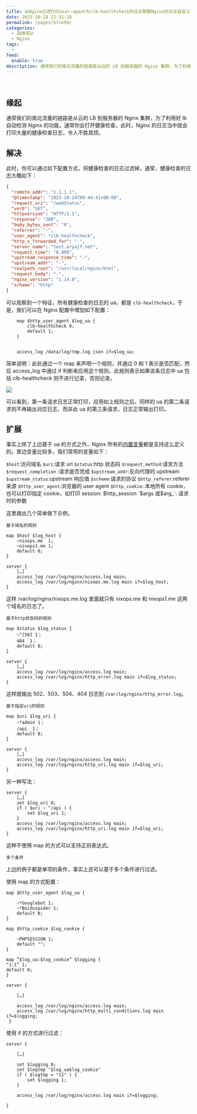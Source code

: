 ```yaml
---
title: 从Nginx过滤打印user-agent为clb-healthcheck的日志聊聊Nginx的日志自定义打印
date: 2023-10-28 22:31:18
permalink: /pages/5fce99/
categories:
  - 运维观止
  - Nginx
tags:
  -
feed:
  enable: true
description: 通常我们的南北流量的链路是从云的 LB 到服务器的 Nginx 集群，为了利用好 lb 自动检测 Nginx 的功能，通常你会打开健康检查，此时，Nginx 的日志当中就会打印大量的健康检查日志，令人不胜其烦。
---
```


<br><ArticleTopAd></ArticleTopAd>


## 缘起

通常我们的南北流量的链路是从云的 LB 到服务器的 Nginx 集群，为了利用好 lb 自动检测 Nginx 的功能，通常你会打开健康检查，此时，Nginx 的日志当中就会打印大量的健康检查日志，令人不胜其烦。

## 解决

此时，你可以通过如下配置方式，将健康检查的日志过滤掉，通常，健康检查的日志大概如下：

```json
{
  "remote_addr": "1.1.1.1",
  "@timestamp": "2023-10-24T09:44:41+08:00",
  "request_uri": "/webStatus",
  "verb": "GET",
  "httpversion": "HTTP/1.1",
  "response": "200",
  "body_bytes_sent": "0",
  "referrer": "-",
  "user_agent": "clb-healthcheck",
  "http_x_forwarded_for": "-",
  "server_name": "test.eryajf.net",
  "request_time": "0.000",
  "upstream_response_time": "-",
  "upstream_addr": "-",
  "realpath_root": "/usr/local/nginx/html",
  "request_body": "-",
  "nginx_version": "1.14.0",
  "scheme": "http"
}
```

可以观察到一个特征，所有健康检查的日志的 ua，都是 `clb-healthcheck`，于是，我们可以在 Nginx 配置中增加如下配置：

```nginx
    map $http_user_agent $log_ua {
        clb-healthcheck 0;
        default 1;
    }


    access_log /data/log/tmp.log json if=$log_ua;
```

简单说明：此处通过一个 map 来声明一个规则，并通过 0 和 1 表示是否匹配，然后 access_log 中通过 if 判断来应用这个规则。此规则表示如果该条日志中 ua 包括 clb-healthcheck 则不进行记录，否则记录。

![](https://t.eryajf.net/imgs/2023/10/1698503594038.png)

可以看到，第一条请求日志正常打印，应用如上规则之后，同样的 ua 的第二条请求则不再输出对应日志，而非此 ua 的第三条请求，日志正常输出打印。

## 扩展

事实上除了上边基于 ua 的方式之外，Nginx 所有的[内置变量](http://nginx.org/en/docs/varindex.html)都是支持这么定义的。里边变量比较多，我们常用的变量如下：

`$host`:访问域名
`$uri`:请求 uri
`$status`:http 状态码
`$request_method`:请求方法
`$request_completion` :请求是否完成
`$upstream_addr`:反向代理的 upstream
`$upstream_status`:upstream 响应值
`$scheme`:请求的协议
`$http_referer`:referer 来源
`$http_user_agent`:浏览器的 user agent
`$http_cookie`: 本地所有 cookie，也可以打印指定 cookie，如打印 session: $http_session
`$args 或$arg\_`: 请求时的参数

这里摘出几个简单做下示例。

`基于域名的规则`

```nginx
map $host $log_host {
    ~nixops.me  1;
    ~nixops1.me 1;
    default 0;
}

server {
    […]
    access_log /var/log/nginx/access.log main;
    access_log /var/log/nginx/nixops.me.log main if=$log_host;
}
```

这样 /var/log/nginx/nixops.me.log 里面就只有 nixops.me 和 nixops1.me 这两个域名的日志了。

`基于http状态码的规则`

```nginx
map $status $log_status {
    ~^[50] 1；
    404  1；
    default 0;
}

server {
    […]
    access_log /var/log/nginx/access.log main;
    access_log /var/log/nginx/http_error.log main if=$log_status;
}
```

这样就输出 502、503、504、404 日志到 `/var/log/nginx/http_error.log`。

`基于指定uri的规则`

```nginx
map $uri $log_uri {
    ~*admin 1；
    /api  1；
    default 0;
}

server {
    […]
    access_log /var/log/nginx/access.log main;
    access_log /var/log/nginx/http_uri.log main if=$log_uri;
}
```

另一种写法：

```nginx
server {
    […]
    set $log_uri 0;
    if ( $uri ~ ^/api ) {
        set $log_uri 1;
    }
    access_log /var/log/nginx/access.log main;
    access_log /var/log/nginx/http_uri.log main if=$log_uri;
}
```

这种不使用 map 的方式可以支持正则表达式。

`多个条件`

上边的例子都是单项的条件，事实上还可以基于多个条件进行过滤。

使用 map 的方式配置：

```nginx
map $http_user_agent $log_ua {

    ~*Googlebot 1;
    ~*Baiduspider 1;
    default 0;
}

map $http_cookie $log_cookie {

    ~PHPSESSION 1;
    default "";
}

map “$log_ua:$log_cookie” $logging {
“1:1” 1;
default 0;
}

server {

    […]

    access_log /var/log/nginx/access.log main;
    access_log /var/log/nginx/http_multi_conditions.log main if=$logging;
 }
```

使用 if 的方式进行过滤：

```nginx
server {

    […]

    set $logging 0;
    set $logtmp "$log_ua$log_cookie"
    if ( $logtmp = "11" ) {
        set $logging 1;
    }

    access_log /var/log/nginx/access.log main if=$logging;

}
```


<br><ArticleTopAd></ArticleTopAd>
